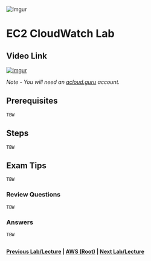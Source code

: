 ![Imgur](https://i.imgur.com/9awJmtb.png) 


EC2 CloudWatch Lab
======


## Video Link

[![Imgur](https://i.imgur.com/7HFLiJe.png)](https://acloud.guru/course/aws-certified-solutions-architect-associate/learn/ec2/cloudwatch/watch)

*Note - You will need an [acloud.guru](acloud.guru) account.*


## Prerequisites

    TBW


## Steps

    TBW


## Exam Tips

    TBW


### Review Questions

    TBW


### Answers

    TBW


##

**[Previous Lab/Lecture](ec2-elastic-load-balancer-lab.md) | [AWS (Root)](../readme.adoc) | [Next Lab/Lecture](ec2-cloudwatch-lab.md)** 

